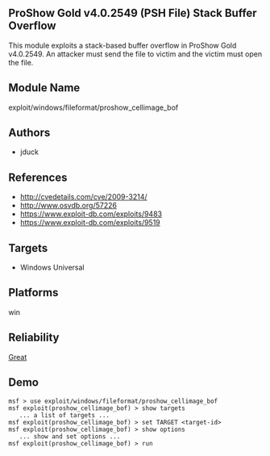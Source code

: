 ## ProShow Gold v4.0.2549 (PSH File) Stack Buffer Overflow

This module exploits a stack-based buffer overflow in 
ProShow Gold v4.0.2549. An attacker must send the file to 
victim and the victim must open the file.


## Module Name
exploit/windows/fileformat/proshow_cellimage_bof

## Authors
* jduck


## References
* http://cvedetails.com/cve/2009-3214/
* http://www.osvdb.org/57226
* https://www.exploit-db.com/exploits/9483
* https://www.exploit-db.com/exploits/9519



## Targets
* Windows Universal


## Platforms
win

## Reliability
[Great](https://github.com/rapid7/metasploit-framework/wiki/Exploit-Ranking)

## Demo

```
msf > use exploit/windows/fileformat/proshow_cellimage_bof
msf exploit(proshow_cellimage_bof) > show targets
   ... a list of targets ...
msf exploit(proshow_cellimage_bof) > set TARGET <target-id>
msf exploit(proshow_cellimage_bof) > show options
   ... show and set options ...
msf exploit(proshow_cellimage_bof) > run
```
    
    